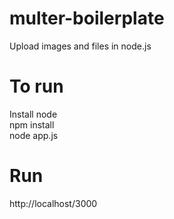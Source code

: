 # multer-boilerplate
Upload images and files in node.js<br>
# To run
Install node<br>
npm install <br>
node app.js<br>
# Run 
http://localhost/3000
